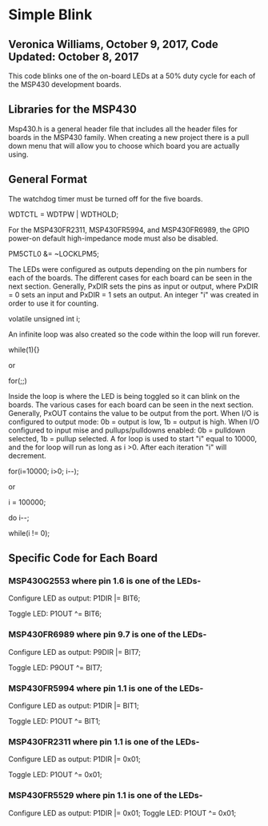 # Simple Blink 
## Veronica Williams, October 9, 2017, Code Updated: October 8, 2017
This code blinks one of the on-board LEDs at a 50% duty cycle for each of the MSP430 development boards. 

## Libraries for the MSP430
Msp430.h is a general header file that includes all the header files for boards in the MSP430 family. When creating a new project there is a pull down menu that will allow you to choose which board you are actually using. 

## General Format
The watchdog timer must be turned off for the five boards. 

WDTCTL = WDTPW | WDTHOLD;

For the MSP430FR2311, MSP430FR5994, and MSP430FR6989, the GPIO power-on default high-impedance mode must also be disabled.

PM5CTL0 &= ~LOCKLPM5;

The LEDs were configured as outputs depending on the pin numbers for each of the boards. The different cases for each board can be seen in the next section. Generally, PxDIR sets the pins as input or output, where PxDIR = 0 sets an input and PxDIR = 1 sets an output. An integer "i" was created in order to use it for counting.

volatile unsigned int i;

An infinite loop was also created so the code within the loop will run forever. 

while(1){}

or

for(;;)
  
Inside the loop is where the LED is being toggled so it can blink on the boards. The various cases for each board can be seen in the next section. Generally, PxOUT contains the value to be output from the port. When I/O is configured to output mode: 0b = output is low, 1b = output is high. When I/O configured to input mise and pullups/pulldowns enabled: 0b = pulldown selected, 1b = pullup selected. A for loop is used to start "i" equal to 10000, and the for loop will run as long as i >0. After each iteration "i" will decrement. 

for(i=10000; i>0; i--);

or

i = 100000;      

do i--;

while(i != 0);

## Specific Code for Each Board
### MSP430G2553 where pin 1.6 is one of the LEDs-

Configure LED as output: P1DIR |= BIT6;

Toggle LED: P1OUT ^= BIT6;

### MSP430FR6989 where pin 9.7 is one of the LEDs-

Configure LED as output: P9DIR |= BIT7; 

Toggle LED: P9OUT ^= BIT7; 

### MSP430FR5994 where pin 1.1 is one of the LEDs-

Configure LED as output:  P1DIR |= BIT1; 

Toggle LED: P1OUT ^= BIT1; 

### MSP430FR2311 where pin 1.1 is one of the LEDs-

Configure LED as output:  P1DIR |= 0x01; 

Toggle LED: P1OUT ^= 0x01; 

### MSP430FR5529 where pin 1.1 is one of the LEDs-
Configure LED as output:  P1DIR |= 0x01; 
Toggle LED: P1OUT ^= 0x01; 



